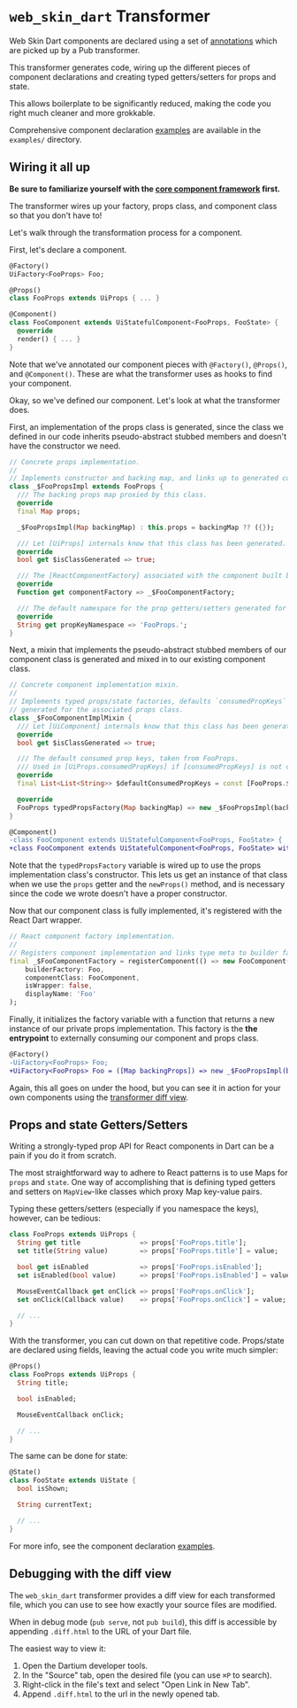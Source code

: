 # `web_skin_dart` Transformer

[](#__START_EMBEDDED_README__)

Web Skin Dart components are declared using a set of [annotations] which are picked up by a Pub transformer.

This transformer generates code, wiring up the different pieces of component declarations and creating typed getters/setters for props and state.

This allows boilerplate to be significantly reduced, making the code you right much cleaner and more grokkable.

Comprehensive component declaration [examples] are available in the `examples/` directory.

## Wiring it all up
__Be sure to familiarize yourself with the [core component framework] first.__

The transformer wires up your factory, props class, and component class so that you don't have to!

Let's walk through the transformation process for a component.

First, let's declare a component.

```dart
@Factory()
UiFactory<FooProps> Foo;

@Props()
class FooProps extends UiProps { ... }

@Component()
class FooComponent extends UiStatefulComponent<FooProps, FooState> {
  @override
  render() { ... }
}
```

Note that we've annotated our component pieces with `@Factory()`, `@Props()`, and `@Component()`. These are what the transformer uses as hooks to find your component.

Okay, so we've defined our component. Let's look at what the transformer does.

First, an implementation of the props class is generated, since the class we defined in our code inherits pseudo-abstract stubbed members and doesn't have the constructor we need.

```dart
// Concrete props implementation.
//
// Implements constructor and backing map, and links up to generated component factory.
class _$FooPropsImpl extends FooProps {
  /// The backing props map proxied by this class.
  @override
  final Map props;

  _$FooPropsImpl(Map backingMap) : this.props = backingMap ?? ({});

  /// Let [UiProps] internals know that this class has been generated.
  @override
  bool get $isClassGenerated => true;

  /// The [ReactComponentFactory] associated with the component built by this class.
  @override
  Function get componentFactory => _$FooComponentFactory;

  /// The default namespace for the prop getters/setters generated for this class.
  @override
  String get propKeyNamespace => 'FooProps.';
}
```

Next, a mixin that implements the pseudo-abstract stubbed members of our component class is generated and mixed in to our existing component class.

```dart
// Concrete component implementation mixin.
//
// Implements typed props/state factories, defaults `consumedPropKeys` to the keys
// generated for the associated props class.
class _$FooComponentImplMixin {
  /// Let [UiComponent] internals know that this class has been generated.
  @override
  bool get $isClassGenerated => true;

  /// The default consumed prop keys, taken from FooProps.
  /// Used in [UiProps.consumedPropKeys] if [consumedPropKeys] is not overridden.
  @override
  final List<List<String>> $defaultConsumedPropKeys = const [FooProps.$propKeys];

  @override
  FooProps typedPropsFactory(Map backingMap) => new _$FooPropsImpl(backingMap);
}
```

```diff
@Component()
-class FooComponent extends UiStatefulComponent<FooProps, FooState> {
+class FooComponent extends UiStatefulComponent<FooProps, FooState> with _$FooComponentImplMixin {
```

Note that the `typedPropsFactory` variable is wired up to use the props implementation class's constructor. This lets us get an instance of that class when we use the `props` getter and the `newProps()` method, and is necessary since the code we wrote doesn't have a proper constructor.

Now that our component class is fully implemented, it's registered with the React Dart wrapper.

```dart
// React component factory implementation.
//
// Registers component implementation and links type meta to builder factory.
final _$FooComponentFactory = registerComponent(() => new FooComponent(),
    builderFactory: Foo,
    componentClass: FooComponent,
    isWrapper: false,
    displayName: 'Foo'
);
```

Finally, it initializes the factory variable with a function that returns a new instance of our private props implementation. This factory is the __the entrypoint__ to externally consuming our component and props class.

```diff
@Factory()
-UiFactory<FooProps> Foo;
+UiFactory<FooProps> Foo = ([Map backingProps]) => new _$FooPropsImpl(backingProps);
```


Again, this all goes on under the hood, but you can see it in action for your own components using the [transformer diff view](#debugging-with-the-diff-view).

## Props and state Getters/Setters

Writing a strongly-typed prop API for React components in Dart can be a pain if you do it from scratch.

The most straightforward way to adhere to React patterns is to use Maps for `props` and `state`. One way of accomplishing that is defining typed getters and setters on `MapView`-like classes which proxy Map key-value pairs.

Typing these getters/setters (especially if you namespace the keys), however, can be tedious:

```dart
class FooProps extends UiProps {
  String get title               => props['FooProps.title'];
  set title(String value)        => props['FooProps.title'] = value;

  bool get isEnabled             => props['FooProps.isEnabled'];
  set isEnabled(bool value)      => props['FooProps.isEnabled'] = value;

  MouseEventCallback get onClick => props['FooProps.onClick'];
  set onClick(Callback value)    => props['FooProps.onClick'] = value;

  // ...
}
```

With the transformer, you can cut down on that repetitive code. Props/state are declared using fields, leaving the actual code you write much simpler:

```dart
@Props()
class FooProps extends UiProps {
  String title;

  bool isEnabled;

  MouseEventCallback onClick;

  // ...
}
```

The same can be done for state:

```dart
@State()
class FooState extends UiState {
  bool isShown;

  String currentText;

  // ...
}
```

For more info, see the component declaration [examples].

## Debugging with the diff view
The `web_skin_dart` transformer provides a diff view for each transformed file, which you can use to see how exactly your source files are modified.

When in debug mode (`pub serve`, not `pub build`), this diff is accessible by appending `.diff.html` to the URL of your Dart file.

The easiest way to view it:

1. Open the Dartium developer tools.
2. In the "Source" tab, open the desired file (you can use `⌘P` to search).
3. Right-click in the file's text and select "Open Link in New Tab".
4. Append `.diff.html` to the url in the newly opened tab.



[core component framework]: /lib/src/ui_core/README.md
[annotations]: /lib/src/ui_core/component_declaration/annotations.dart
[examples]: /example/component_declaration/

